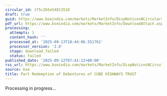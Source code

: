 ```yaml
---
circular_id: 1f5c2b5e54813518
draft: true
guid: https://www.bseindia.com/markets/MarketInfo/DispNoticesNCirculars.aspx?Noticeid={8E2F7731-4040-4CF2-A425-59D18AA01E1D}&noticeno=20250912-24&dt=09/12/2025&icount=24&totcount=103&flag=0
pdf_url: https://www.bseindia.com/markets/MarketInfo/DownloadAttach.aspx?id=20250912-24&attachedId=
processing:
  attempts: 1
  content_hash: ''
  processed_at: '2025-09-13T18:44:06.551761'
  processor_version: '2.0'
  stage: download_failed
  status: failed
published_date: '2025-09-12T07:41:12+00:00'
rss_url: https://www.bseindia.com/markets/MarketInfo/DispNoticesNCirculars.aspx?Noticeid={8E2F7731-4040-4CF2-A425-59D18AA01E1D}&noticeno=20250912-24&dt=09/12/2025&icount=24&totcount=103&flag=0
source: bse
title: Part Redemption of Debentures of CUBE HIGHWAYS TRUST
---
```


Processing in progress...